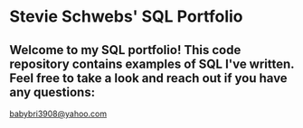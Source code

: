 # Stevie Schwebs' SQL Portfolio

## Welcome to my SQL portfolio! This code repository contains examples of SQL I've written. Feel free to take a look and reach out if you have any questions:
babybri3908@yahoo.com

